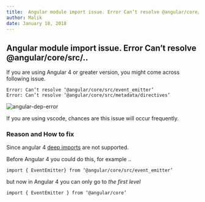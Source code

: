 ```yaml
---
title:  Angular module import issue. Error Can’t resolve @angular/core/src/..
author: Malik
date: January 18, 2018
---
```



## Angular module import issue. Error Can’t resolve @angular/core/src/..

If you are using Angular 4 or greater version, you might come across following issue.

```
Error: Can’t resolve ‘@angular/core/src/event_emitter’
Error: Can’t resolve ‘@angular/core/src/metadata/directives’
```

![angular-dep-error](https://lazydevguy.files.wordpress.com/2018/01/angular-issue.png)

If you are using vscode, chances are this issue will occur frequently.

### Reason and How to fix

Since angular 4 [deep imports](https://github.com/angular/angular/blob/master/docs/PUBLIC_API.md) are not supported.

Before Angular 4 you could do this, for example ..

`import { EventEmitter} from ‘@angular/core/src/event_emitter’`

but now in Angular 4 you can only go to *the first level*

`import { EventEmitter } from ‘@angular/core’`


